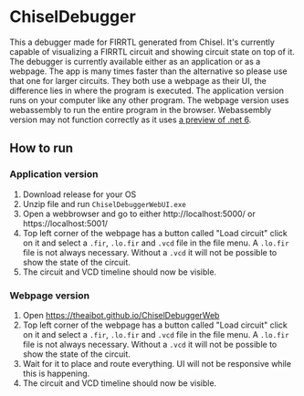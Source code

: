 # ChiselDebugger

This a debugger made for FIRRTL generated from Chisel. It's currently capable of visualizing a FIRRTL circuit and showing circuit state on top of it. The debugger is currently available either as an application or as a webpage. The app is many times faster than the alternative so please use that one for larger circuits. They both use a webpage as their UI, the difference lies in where the program is executed. The application version runs on your computer like any other program. The webpage version uses webassembly to run the entire program in the browser. Webassembly version may not function correctly as it uses [a preview of .net 6](https://devblogs.microsoft.com/dotnet/announcing-net-6-preview-5/).

## How to run

### Application version
1. Download release for your OS
2. Unzip file and run ```ChiselDebuggerWebUI.exe```
3. Open a webbrowser and go to either http://localhost:5000/ or https://localhost:5001/
4. Top left corner of the webpage has a button called "Load circuit" click on it and select a ```.fir```, ```.lo.fir``` and ```.vcd``` file in the file menu. A ```.lo.fir``` file is not always necessary. Without a ```.vcd``` it will not be possible to show the state of the circuit.
5. The circuit and VCD timeline should now be visible.

### Webpage version
1. Open https://theaibot.github.io/ChiselDebuggerWeb
2. Top left corner of the webpage has a button called "Load circuit" click on it and select a ```.fir```, ```.lo.fir``` and ```.vcd``` file in the file menu. A ```.lo.fir``` file is not always necessary. Without a ```.vcd``` it will not be possible to show the state of the circuit.
3. Wait for it to place and route everything. UI will not be responsive while this is happening.
4. The circuit and VCD timeline should now be visible.



